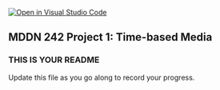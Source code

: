 [![Open in Visual Studio Code](https://classroom.github.com/assets/open-in-vscode-718a45dd9cf7e7f842a935f5ebbe5719a5e09af4491e668f4dbf3b35d5cca122.svg)](https://classroom.github.com/online_ide?assignment_repo_id=11439926&assignment_repo_type=AssignmentRepo)
## MDDN 242 Project 1: Time-based Media  

### THIS IS YOUR README

Update this file as you go along to record your progress.
